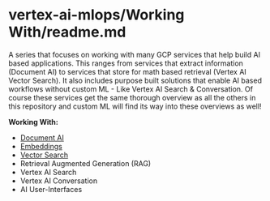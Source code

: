 # vertex-ai-mlops/Working With/readme.md

A series that focuses on working with many GCP services that help build AI based applications.  This ranges from services that extract information (Document AI) to services that store for math based retrieval (Vertex AI Vector Search).  It also includes purpose built solutions that enable AI based workflows without custom ML - Like Vertex AI Search & Conversation. Of course these services get the same thorough overview as all the others in this repository and custom ML will find its way into these overviews as well!

**Working With:**
- [Document AI](./Document%20AI/readme.md)
- [Embeddings](./Embeddings/readme.md)
- [Vector Search](./Vector%20Search/readme.md)
- Retrieval Augmented Generation (RAG)
- Vertex AI Search
- Vertex AI Conversation
- AI User-Interfaces